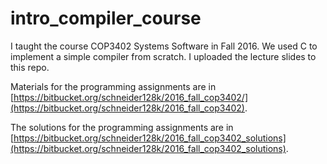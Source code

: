 # intro_compiler_course

I taught the course COP3402 Systems Software in Fall 2016. We used C to implement a simple compiler from scratch.
I uploaded the lecture slides to this repo. 

Materials for the programming assignments are in [https://bitbucket.org/schneider128k/2016_fall_cop3402/](https://bitbucket.org/schneider128k/2016_fall_cop3402). 

The solutions for the programming assignments are in
[https://bitbucket.org/schneider128k/2016_fall_cop3402_solutions](https://bitbucket.org/schneider128k/2016_fall_cop3402_solutions).
